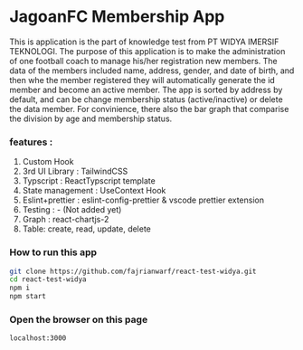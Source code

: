 # JagoanFC Membership App

This is application is the part of knowledge test from PT WIDYA IMERSIF TEKNOLOGI. The purpose of this application is to make the administration of one football coach to manage his/her registration new members. The data of the members included name, address, gender, and date of birth, and then whe the member registered they will automatically generate the id member and become an active member. The app is sorted by address by default, and can be change membership status (active/inactive) or delete the data member. For convinience, there also the bar graph that comparise the division by age and membership status.

### features :

1. Custom Hook
2. 3rd UI Library : TailwindCSS
3. Typscript : ReactTypscript template
4. State management : UseContext Hook
5. Eslint+prettier : eslint-config-prettier & vscode prettier extension
6. Testing : - (Not added yet)
7. Graph : react-chartjs-2
8. Table: create, read, update, delete

### How to run this app

```sh
git clone https://github.com/fajrianwarf/react-test-widya.git
cd react-test-widya
npm i
npm start
```

### Open the browser on this page

```
localhost:3000
```
